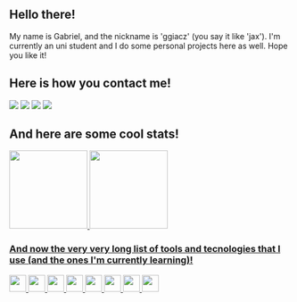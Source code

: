 ## Hello there!
My name is Gabriel, and the nickname is 'ggiacz' (you say it like 'jax'). I'm currently an uni student and I do some personal projects here as well. Hope you like it!

## Here is how you contact me!
<div>
<a href="https://www.youtube.com/@ggiacz" target="_blank"><img src="https://img.shields.io/badge/YouTube-FF0000?style=for-the-badge&logo=youtube&logoColor=white" target="_blank"></a>
<a href="https://instagram.com/ggiacz" target="_blank"><img src="https://img.shields.io/badge/-Instagram-%23E4405F?style=for-the-badge&logo=instagram&logoColor=white" target="_blank"></a>
<a href = "mailto:gabrielgiacomopaes@gmail.com"><img src="https://img.shields.io/badge/Gmail-D14836?style=for-the-badge&logo=gmail&logoColor=white" target="_blank"></a>
<a href="https://www.linkedin.com/in/ggiacz" target="_blank"><img src="https://img.shields.io/badge/-LinkedIn-%230077B5?style=for-the-badge&logo=linkedin&logoColor=white" target="_blank"></a>   
</div>

## And here are some cool stats!
<div>
<a href="https://github.com/ggiacz">
<img height="140em" src="https://github-readme-stats.vercel.app/api/top-langs/?username=ggiacz&layout=compact&langs_count=7&theme=dracula"/>
<img height="140em" src="https://github-readme-stats.vercel.app/api?ggiacz&show_icons=true&theme=dracula&include_all_commits=true&count_private=true"/>
</div>

### And now the very very long list of tools and tecnologies that I use (and the ones I'm currently learning)!
<img src="https://cdn.jsdelivr.net/gh/devicons/devicon/icons/html5/html5-original.svg" width="30" height="30"/> <img src="https://cdn.jsdelivr.net/gh/devicons/devicon/icons/css3/css3-original.svg" width="30" height="30"/> <img src="https://cdn.jsdelivr.net/gh/devicons/devicon/icons/javascript/javascript-original.svg" width="30" height="30"/> <img src="https://cdn.jsdelivr.net/gh/devicons/devicon/icons/cplusplus/cplusplus-original.svg" width="30" height="30"/> <img src="https://cdn.jsdelivr.net/gh/devicons/devicon/icons/git/git-original.svg" width="30" height="30"/> <img src="https://cdn.jsdelivr.net/gh/devicons/devicon/icons/php/php-original.svg" width="30" height="30"/> <img src="https://cdn.jsdelivr.net/gh/devicons/devicon/icons/react/react-original.svg" width="30" height="30"/> <img src="https://cdn.jsdelivr.net/gh/devicons/devicon/icons/godot/godot-original.svg" width="30" height="30"/>




